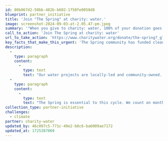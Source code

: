 ```yaml
---
id: 80b067d2-50bb-482b-b602-1f50fe0058d8
blueprint: partner_initiative
title: 'Join "The Spring" at charity: water.'
image: screenshot-2024-09-03-at-2.05.47-pm.jpeg
summary: '"When you give to charity: water, 100% of your donation goes directly to funding water solutions in rural communities. We won’t stop until everyone, everywhere has access to clean water. Our monthly giving community, The Spring, helps us do just that."'
call_to_action: 'Join The Spring at charity: water'
url_to_take_action: 'https://www.charitywater.org/donate/the-spring?_gl=1*1dhqmsb*_up*MQ..*_ga*MTUzMDA2MDU4MC4xNzI1Mzg1OTEy*_ga_SKG6MDYX1T*MTcyNTM4NTkxMS4xLjEuMTcyNTM4NjI5NS4wLjAuNzM2NDAwMjA1*_ga_5H0VND0XMD*MTcyNTM4NTkxOC4xLjEuMTcyNTM4NjI5NS4wLjAuNDcyNzM4MTYy'
key_facts_that_make_this_urgent: 'The Spring community has funded clean and safe drinking water for more than 1M people in 22 countries around the world.'
description:
  -
    type: paragraph
    content:
      -
        type: text
        text: "Our water projects are locally-led and community-owned. We deploy your donations to the field, where these partners go to work rehabilitating old water systems, building new ones, or completing sanitation and hygiene\_training."
  -
    type: paragraph
    content:
      -
        type: text
        text: "The Spring is essential to this cycle. We count on monthly gifts to fill in any funding gaps that may arise or account for potential changes in project completion. The Spring enables us to fund our local partners with confidence and make the best long-term investments in rural\_communities."
collection_type: partner-initiative
challenges:
  - climate
partner: charity-water
updated_by: 46c097c5-771c-49e2-b8c6-ba6009ae7172
updated_at: 1725387069
---
```


